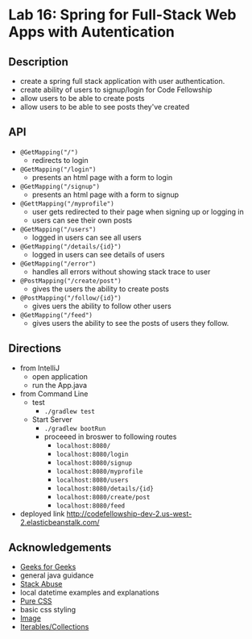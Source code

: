 # Lab 16: Spring for Full-Stack Web Apps with Autentication

## Description
- create a spring full stack application with user authentication. 
- create ability of users to signup/login for Code Fellowship
- allow users to be able to create posts
- allow users to be able to see posts they've created

## API
- ```@GetMapping("/")```
  - redirects to login
- ```@GetMapping("/login")```
  - presents an html page with a form to login 
- ```@GetMapping("/signup")```
  - presents an html page with a form to signup
- ```@GettMapping("/myprofile") ```
  - user gets redirected to their page when signing up or logging in
  - users can see their own posts
- ```@GetMapping("/users")```
  - logged in users can see all users
- ```@GetMapping("/details/{id}")```
  - logged in users can see details of users
- ```@GetMapping("/error")```
  - handles all errors without showing stack trace to user
- ```@PostMapping("/create/post")```
  - gives the users the ability to create posts
- ```@PostMapping("/follow/{id}")```
  - gives uers the ability to follow other users
- ```@GetMapping("/feed")```
  - gives users the ability to see the posts of users they follow.



## Directions
- from IntelliJ
  - open application
  - run the App.java
- from Command Line
  - test
    - ```./gradlew test```
  - Start Server
    - ```./gradlew bootRun```
    - proceeed in broswer to following routes
      - ```localhost:8080/```
      - ```localhost:8080/login```
      - ```localhost:8080/signup```
      - ```localhost:8080/myprofile```
      - ```localhost:8080/users```
      - ```localhost:8080/details/{id}```
      - ```localhost:8080/create/post```
      - ```localhost:8080/feed```
- deployed link http://codefellowship-dev-2.us-west-2.elasticbeanstalk.com/
 
 ## Acknowledgements
 - [Geeks for Geeks](https://www.geeksforgeeks.org/java/)
  - general java guidance
 - [Stack Abuse](https://stackabuse.com/how-to-get-current-date-and-time-in-java/)
  - local datetime examples and explanations
 - [Pure CSS](https://purecss.io/forms/)
  - basic css styling
 - [Image](https://commons.wikimedia.org/wiki/File:Hd-stock-illustration-sad-face-drawing.jpg)
 - [Iterables/Collections](https://stackoverflow.com/questions/6416706/easy-way-to-convert-iterable-to-collection)